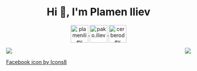 <h1 align="center">Hi 👋, I'm Plamen Iliev</h1>

<p align="center">
  <a href="https://es.linkedin.com/in/plamen-iliev-b35646201" target="_blank">
    <img align="center" src="https://cdn.jsdelivr.net/npm/simple-icons@3.0.1/icons/linkedin.svg" alt="plameniliev" width="48px" height="48px" />
  </a>
  <a href="https://www.facebook.com/pako.iliev" target="_blank">
    <img align="center" src="https://cdn.jsdelivr.net/npm/simple-icons@3.0.1/icons/facebook.svg" alt="pako.iliev" width="48px" height="48px" />
  </a>
  <a href="https://instagram.com/pakoiliev" target="_blank">
    <img align="center" src="https://cdn.jsdelivr.net/npm/simple-icons@3.0.1/icons/instagram.svg" alt="cerberodev" width="48px" height="48px" />
  </a>
  
</p>


<p align="right">
<img align="left" src="https://github-readme-stats.vercel.app/api?username=Unconsciousness13&theme=tokyonight&show_icons=true" />
<img  float="right" src="https://github-readme-stats.vercel.app/api/top-langs/?username=Unconsciousness13&theme=tokyonight&show_icons=true" />
</p>

<a href="https://icons8.com/icon/ohHaasydK6lx/facebook">Facebook icon by Icons8</a>
